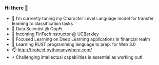 ### Hi there 👋

<!--
**firobeid/firobeid** is a ✨ _special_ ✨ repository because its `README.md` (this file) appears on your GitHub profile.

Here are some ideas to get you started:

- 🔭 I’m currently working on ...
- 🌱 Focused Learning on Deep Learning applications in financial realm
 - I’m currently learning ...
- 👯 I’m looking to collaborate on ...
- 🤔 I’m looking for help with ...
- 💬 Ask me about ...
- 📫 How to reach me: ...
- 😄 Pronouns: ...
- ⚡ Fun fact: ...
-->
- 🔭 I’m currently tuning my Character Level Language model for transfer learning to classification tasks
- 🔭 Data Scientist @ OppFi
- 🔭 Incoming FinTech nstructor @ UCBerkley 
- 🌱 Focused Learning on Deep Learning applications in financial realm
- 🌱 Learning RUST programming language to prep. for Web 3.0
- 📫 http://firobeid.pythonanywhere.com/
- ⚡ Challenging intellectual capabilities is essential as working out!
